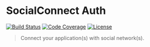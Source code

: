 SocialConnect Auth
==================
[![Build Status](http://img.shields.io/travis/SocialConnect/auth.svg?style=flat)](https://travis-ci.org/SocialConnect/auth)
[![Code Coverage](http://img.shields.io/coveralls/SocialConnect/auth.svg?style=flat)](https://coveralls.io/r/SocialConnect/auth)
[![License](http://img.shields.io/packagist/l/SocialConnect/auth.svg?style=flat)](https://packagist.org/packages/socialconnect/auth)

> Connect your application(s) with social network(s).